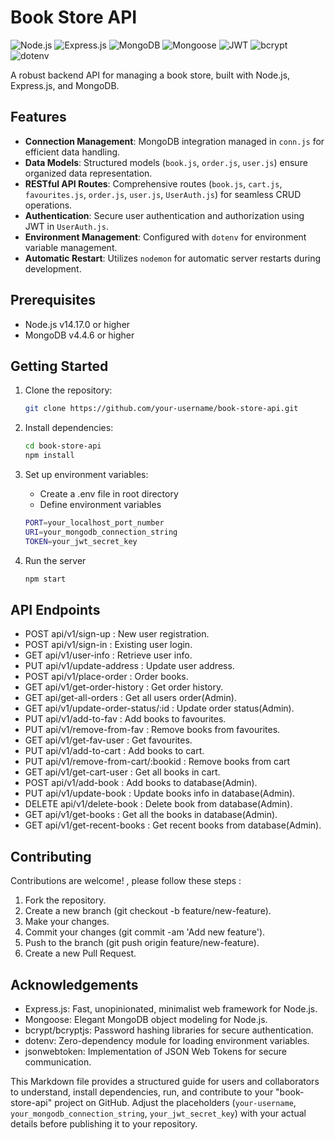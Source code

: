  # Book Store API

![Node.js](https://img.shields.io/badge/Node.js-v14.17.0-green)
![Express.js](https://img.shields.io/badge/Express.js-v4.19.2-blue)
![MongoDB](https://img.shields.io/badge/MongoDB-v4.4.6-green)
![Mongoose](https://img.shields.io/badge/Mongoose-v8.5.0-orange)
![JWT](https://img.shields.io/badge/JSONWebToken-v9.0.2-blue)
![bcrypt](https://img.shields.io/badge/bcrypt-v5.1.1-red)
![dotenv](https://img.shields.io/badge/dotenv-v16.4.5-yellow)

A robust backend API for managing a book store, built with Node.js, Express.js, and MongoDB.

## Features

- **Connection Management**: MongoDB integration managed in `conn.js` for efficient data handling.
- **Data Models**: Structured models (`book.js`, `order.js`, `user.js`) ensure organized data representation.
- **RESTful API Routes**: Comprehensive routes (`book.js`, `cart.js`, `favourites.js`, `order.js`, `user.js`, `UserAuth.js`) for seamless CRUD operations.
- **Authentication**: Secure user authentication and authorization using JWT in `UserAuth.js`.
- **Environment Management**: Configured with `dotenv` for environment variable management.
- **Automatic Restart**: Utilizes `nodemon` for automatic server restarts during development.

## Prerequisites

- Node.js v14.17.0 or higher
- MongoDB v4.4.6 or higher

## Getting Started

1. Clone the repository:

   ```bash
   git clone https://github.com/your-username/book-store-api.git

2. Install dependencies:

   ```bash
   cd book-store-api
   npm install

3. Set up environment variables:

   - Create a .env file in root directory
   - Define environment variables
   
   ```bash
   PORT=your_localhost_port_number
   URI=your_mongodb_connection_string
   TOKEN=your_jwt_secret_key

4. Run the server

   ```bash
   npm start

## API Endpoints

- POST api/v1/sign-up : New user registration.
- POST api/v1/sign-in : Existing user login.
- GET api/v1/user-info : Retrieve user info.
- PUT api/v1/update-address : Update user address.
- POST api/v1/place-order : Order books.
- GET api/v1/get-order-history : Get order history.
- GET api/get-all-orders : Get all users order(Admin).
- GET api/v1/update-order-status/:id : Update order status(Admin).
- PUT api/v1/add-to-fav : Add books to favourites.
- PUT api/v1/remove-from-fav : Remove books from favourites.
- GET api/v1/get-fav-user  : Get favourites.
- PUT api/v1/add-to-cart : Add books to cart.
- PUT api/v1/remove-from-cart/:bookid : Remove books from cart
- GET api/v1/get-cart-user : Get all books in cart.
- POST api/v1/add-book :  Add books to database(Admin).
- PUT api/v1/update-book : Update books info in database(Admin).
- DELETE api/v1/delete-book : Delete book from database(Admin).
- GET api/v1/get-books : Get all the books in database(Admin).
- GET api/v1/get-recent-books : Get recent books from database(Admin).

## Contributing

Contributions are welcome! , please follow these steps :

1. Fork the repository.
2. Create a new branch (git checkout -b feature/new-feature).
3. Make your changes.
4. Commit your changes (git commit -am 'Add new feature').
5. Push to the branch (git push origin feature/new-feature).
6. Create a new Pull Request.

## Acknowledgements

- Express.js: Fast, unopinionated, minimalist web framework for Node.js.
- Mongoose: Elegant MongoDB object modeling for Node.js.
- bcrypt/bcryptjs: Password hashing libraries for secure authentication.
- dotenv: Zero-dependency module for loading environment variables.
- jsonwebtoken: Implementation of JSON Web Tokens for secure communication.


This Markdown file provides a structured guide for users and collaborators to understand, install dependencies, run, and contribute to your "book-store-api" project on GitHub. Adjust the placeholders (`your-username`, `your_mongodb_connection_string`, `your_jwt_secret_key`) with your actual details before publishing it to your repository.

